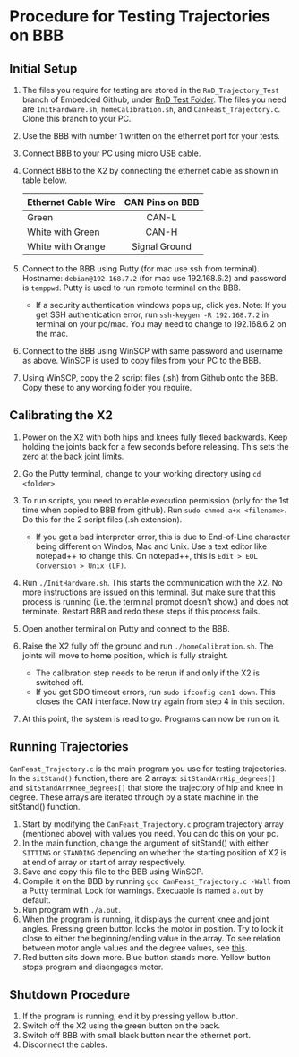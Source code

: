 # Procedure for Testing Trajectories on BBB

## Initial Setup
1. The files you require for testing are stored in the `RnD_Trajectory_Test` branch of Embedded Github, under [RnD Test Folder](https://github.com/capstonealex/Embedded/tree/RnD_Trajectory_Test/RnD%20Test). The files you need are `InitHardware.sh`, `homeCalibration.sh`, and `CanFeast_Trajectory.c`. Clone this branch to your PC.
2. Use the BBB with number 1 written on the ethernet port for your tests. 
3. Connect BBB to your PC using micro USB cable. 
4. Connect BBB to the X2 by connecting the ethernet cable as shown in table below.

      | Ethernet Cable Wire | CAN Pins on BBB        |
      | ------------------- |:----------------------:|
      | Green               | CAN-L                  |
      | White with Green    | CAN-H                  |
      | White with Orange   | Signal Ground          |

5. Connect to the BBB using Putty (for mac use ssh from terminal). Hostname: `debian@192.168.7.2` (for mac use 192.168.6.2) and password is `temppwd`. Putty is used to run remote terminal on the BBB. 

      * If a security authentication windows pops up, click yes. Note: If you get SSH authentication error, run `ssh-keygen -R 192.168.7.2` in terminal on your pc/mac. You may need to change to 192.168.6.2 on the mac.

6. Connect to the BBB using WinSCP with same password and username as above. WinSCP is used to copy files from your PC to the BBB. 
7. Using WinSCP, copy the 2 script files (.sh) from Github onto the BBB. Copy these to any working folder you require.

## Calibrating the X2
1. Power on the X2 with both hips and knees fully flexed backwards. Keep holding the joints back for a few seconds before releasing. This sets the zero at the back joint limits. 
2. Go the Putty terminal, change to your working directory using `cd <folder>`.
3. To run scripts, you need to enable execution permission (only for the 1st time when copied to BBB from github). Run `sudo chmod a+x <filename>`. Do this for the 2 script files (.sh extension).

      * If you get a bad interpreter error, this is due to End-of-Line character being different on Windos, Mac and Unix. Use a text editor like notepad++ to change this. On notepad++, this is `Edit > EOL Conversion > Unix (LF)`.

4. Run `./InitHardware.sh`. This starts the communication with the X2. No more instructions are issued on this terminal. But make sure that this process is running (i.e. the terminal prompt doesn't show.) and does not terminate. Restart BBB and redo these steps if this process fails.  
5. Open another terminal on Putty and connect to the BBB.
6. Raise the X2 fully off the ground and run `./homeCalibration.sh`. The joints will move to home position, which is fully straight. 
      * The calibration step needs to be rerun if and only if the X2 is switched off.
      * If you get SDO timeout errors, run `sudo ifconfig can1 down`. This closes the CAN interface. Now try again from step 4 in this section.
7. At this point, the system is read to go. Programs can now be run on it. 

## Running Trajectories
`CanFeast_Trajectory.c` is the main program you use for testing trajectories. In the `sitStand()` function, there are 2 arrays: `sitStandArrHip_degrees[]` and `sitStandArrKnee_degrees[]` that store the trajectory of hip and knee in degree. These arrays are iterated through by a state machine in the sitStand() function. 

1. Start by modifying the `CanFeast_Trajectory.c` program trajectory array (mentioned above) with values you need. You can do this on your pc.
2. In the main function, change the argument of sitStand() with either `SITTING` or `STANDING` depending on whether the starting position of X2 is at end of array or start of array respectively.
3. Save and copy this file to the BBB using WinSCP.
2. Compile it on the BBB by running `gcc CanFeast_Trajectory.c -Wall` from a Putty terminal. Look for warnings. Execuable is named `a.out` by default.
3. Run program with `./a.out`.
4. When the program is running, it displays the current knee and joint angles. Pressing green button locks the motor in position. Try to lock it close to either the beginning/ending value in the array. To see relation between motor angle values and the degree values, see [this](https://embeded.readthedocs.io/en/latest/calibration/).
5. Red button sits down more. Blue button stands more. Yellow button stops program and disengages motor.

## Shutdown Procedure

1. If the program is running, end it by pressing yellow button.
2. Switch off the X2 using the green button on the back.
3. Switch off BBB with small black button near the ethernet port.
4. Disconnect the cables. 
